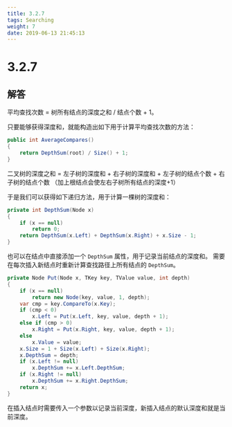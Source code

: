 ```yaml
---
title: 3.2.7
tags: Searching
weight: 7
date: 2019-06-13 21:45:13
---
```


# 3.2.7


## 解答

平均查找次数 = 树所有结点的深度之和 / 结点个数 + 1。

只要能够获得深度和，就能构造出如下用于计算平均查找次数的方法：

```csharp
public int AverageCompares()
{
    return DepthSum(root) / Size() + 1;
}
```

二叉树的深度之和 = 左子树的深度和 + 右子树的深度和 + 左子树的结点个数 + 右子树的结点个数
（加上根结点会使左右子树所有结点的深度+1）

于是我们可以获得如下递归方法，用于计算一棵树的深度和：

```csharp
private int DepthSum(Node x)
{
    if (x == null)
        return 0;
    return DepthSum(x.Left) + DepthSum(x.Right) + x.Size - 1;
}
```

也可以在结点中直接添加一个 `DepthSum` 属性，用于记录当前结点的深度和。
需要在每次插入新结点时重新计算查找路径上所有结点的 `DepthSum`。

```csharp
private Node Put(Node x, TKey key, TValue value, int depth)
{
    if (x == null)
        return new Node(key, value, 1, depth);
    var cmp = key.CompareTo(x.Key);
    if (cmp < 0)
        x.Left = Put(x.Left, key, value, depth + 1);
    else if (cmp > 0)
        x.Right = Put(x.Right, key, value, depth + 1);
    else
        x.Value = value;
    x.Size = 1 + Size(x.Left) + Size(x.Right);
    x.DepthSum = depth;
    if (x.Left != null)
        x.DepthSum += x.Left.DepthSum;
    if (x.Right != null)
        x.DepthSum += x.Right.DepthSum;
    return x;
}
```

在插入结点时需要传入一个参数以记录当前深度，新插入结点的默认深度和就是当前深度。
